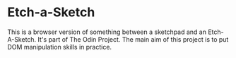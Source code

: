 # Etch-a-Sketch
This is a browser version of something between a sketchpad and an Etch-A-Sketch. It's part of The Odin Project. The main aim of this project is to put DOM manipulation skills in practice.
